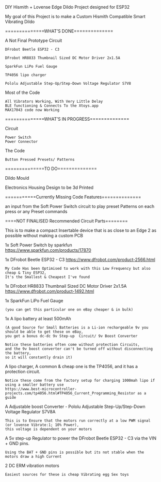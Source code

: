 DIY Hismith + Lovense Edge Dildo Project designed for ESP32

My goal of this Project is to make a Custom Hismith Compatible Smart Vibrating Dildo


==============WHAT’S DONE==============

A Not Final Prototype Circuit

	DFrobot Beetle ESP32 - C3
	
	DFrobot HR8833 Thumbnail Sized DC Motor Driver 2x1.5A
	
	SparkFun LiPo Fuel Gauge
	
	TP4056 lipo charger
	
	Pololu Adjustable Step-Up/Step-Down Voltage Regulator S7V8
	
Most of the Code

	All Vibrators Working, With Very Little Delay
	BLE functioning & Connects To the Xtoys.app
	MAX17043 code now Working


==============WHAT’S IN PROGRESS==============

Circuit

	Power Switch
	Power Connector
The Code 

	Button Pressed Presets/ Patterns


==============TO DO==============

Dildo Mould

Electronics Housing Design to be 3d Printed

===========Currently Missing Code Features==============

 an input from the Soft Power Switch circuit to play preset Patterns on each press
 or any Preset commands
 
====NOT FINALISED Recommended Circuit Parts========

This is to make a compact Insertable device that is as close to an Edge 2 as possible without 
making a custom PCB

1x Soft Power Switch by sparkfun https://www.sparkfun.com/products/17870
  
1x DFrobot Beetle ESP32 - C3 https://www.dfrobot.com/product-2566.html
  
	My Code Has been Optimised to work with this Low Frequency but also cheap & Tiny ESP32, 
	It's the Smallest & Cheapest I've found
  
1x DFrobot HR8833 Thumbnail Sized DC Motor Driver 2x1.5A   https://www.dfrobot.com/product-1492.html
  
1x  SparkFun LiPo Fuel Gauge 

	(you can get this particular one on eBay cheaper & in bulk)
  
1x  A lipo battery at least 500mAh  

	(A good Source for Small Batteries is a Li-ion rechargeable 9v you should be able to get these on eBay,  
	you get a bonus dc-dc 9v Step-up  Circuit/ 9v Boost Converter
	
	Notice these batteries often come without protection Circuits, 
	and the 9v boost converter can't be turned off without disconnecting the battery, 
	so it will constantly drain it) 

 A lipo charger, A common & cheap one is the TP4056, and it has a protection circuit.
 
 	Notice these come from the factory setup for charging 1000mah lipo if using a smaller battery use 
	https://www.best-microcontroller-projects.com/tp4056.html#TP4056_Current_Programming_Resistor as a guide
  
 A Adjustable boost Converter - Pololu Adjustable Step-Up/Step-Down Voltage Regulator S7V8A

 
 	This is to Ensure that the motors run correctly at a low PWM signal (or lovense Vibrate:1; 10% Power),
	this voltage is dependent on your motors
	
A 5v step-up Regulator to power the DFrobot Beetle ESP32 - C3 via the VIN + GND pins.

	Using the BAT + GND pins is possible but its not stable when the motors draw a high Current 
  
  2 DC ERM vibration motors 
	
	Easiest sources for these is cheap Vibrating egg Sex toys



